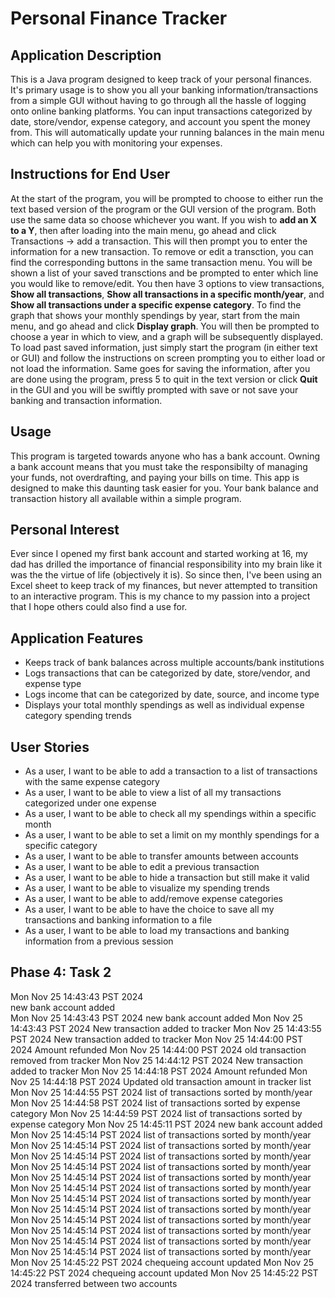 # Personal Finance Tracker

## Application Description
This is a Java program designed to keep track of your personal finances. It's primary usage is to show you all your banking information/transactions from a simple GUI without having to go through all the hassle of logging onto online banking platforms. You can input transactions categorized by date, store/vendor, expense category, and account you spent the money from. This will automatically update your running balances in the main menu which can help you with monitoring your expenses. 

## Instructions for End User
At the start of the program, you will be prompted to choose to either run the text based version of the program or the GUI version of the program. Both use the same data so choose whichever you want. If you wish to **add an X to a Y**, then after loading into the main menu, go ahead and click Transactions -> add a transaction. This will then prompt you to enter the information for a new transaction. To remove or edit a transction, you can find the corresponding buttons in the same transaction menu. You will be shown a list of your saved transctions and be prompted to enter which line you would like to remove/edit. You then have 3 options to view transactions, **Show all transactions**, **Show all transactions in a specific month/year**, and **Show all transactions under a specific expense category**. To find the graph that shows your monthly spendings by year, start from the main menu, and go ahead and click **Display graph**. You will then be prompted to choose a year in which to view, and a graph will be subsequently displayed. To load past saved information, just simply start the program (in either text or GUI) and follow the instructions on screen prompting you to either load or not load the information. Same goes for saving the information, after you are done using the program, press 5 to quit in the text version or click **Quit** in the GUI and you will be swiftly prompted with save or not save your banking and transaction information.

## Usage
This program is targeted towards anyone who has a bank account. Owning a bank account means that you must take the responsibilty of managing your funds, not overdrafting, and paying your bills on time. This app is designed to make this daunting task easier for you. Your bank balance and transaction history all available within a simple program.

## Personal Interest
Ever since I opened my first bank account and started working at 16, my dad has drilled the importance of financial responsibility into my brain like it was the the virtue of life (objectively it is). So since then, I've been using an Excel sheet to keep track of my finances, but never attempted to transition to an interactive program. This is my chance to my passion into a project that I hope others could also find a use for.

## Application Features
- Keeps track of bank balances across multiple accounts/bank institutions
- Logs transactions that can be categorized by date, store/vendor, and expense type
- Logs income that can be categorized by date, source, and income type
- Displays your total monthly spendings as well as individual expense category spending trends

## User Stories
- As a user, I want to be able to add a transaction to a list of transactions with the same expense category
- As a user, I want to be able to view a list of all my transactions categorized under one expense
- As a user, I want to be able to check all my spendings within a specific month
- As a user, I want to be able to set a limit on my monthly spendings for a specific category
- As a user, I want to be able to transfer amounts between accounts
- As a user, I want to be able to edit a previous transaction
- As a user, I want to be able to hide a transaction but still make it valid
- As a user, I want to be able to visualize my spending trends
- As a user, I want to be able to add/remove expense categories
- As a user, I want to be able to have the choice to save all my transactions and banking information to a file
- As a user, I want to be able to load my transactions and banking information from a previous session

## Phase 4: Task 2
Mon Nov 25 14:43:43 PST 2024  
new bank account added  
Mon Nov 25 14:43:43 PST 2024
new bank account added
Mon Nov 25 14:43:43 PST 2024
New transaction added to tracker
Mon Nov 25 14:43:55 PST 2024
New transaction added to tracker
Mon Nov 25 14:44:00 PST 2024
Amount refunded
Mon Nov 25 14:44:00 PST 2024
old transaction removed from tracker
Mon Nov 25 14:44:12 PST 2024
New transaction added to tracker
Mon Nov 25 14:44:18 PST 2024
Amount refunded
Mon Nov 25 14:44:18 PST 2024
Updated old transaction amount in tracker list
Mon Nov 25 14:44:55 PST 2024
list of transactions sorted by month/year
Mon Nov 25 14:44:58 PST 2024
list of transactions sorted by expense category
Mon Nov 25 14:44:59 PST 2024
list of transactions sorted by expense category
Mon Nov 25 14:45:11 PST 2024
new bank account added
Mon Nov 25 14:45:14 PST 2024
list of transactions sorted by month/year
Mon Nov 25 14:45:14 PST 2024
list of transactions sorted by month/year
Mon Nov 25 14:45:14 PST 2024
list of transactions sorted by month/year
Mon Nov 25 14:45:14 PST 2024
list of transactions sorted by month/year
Mon Nov 25 14:45:14 PST 2024
list of transactions sorted by month/year
Mon Nov 25 14:45:14 PST 2024
list of transactions sorted by month/year
Mon Nov 25 14:45:14 PST 2024
list of transactions sorted by month/year
Mon Nov 25 14:45:14 PST 2024
list of transactions sorted by month/year
Mon Nov 25 14:45:14 PST 2024
list of transactions sorted by month/year
Mon Nov 25 14:45:14 PST 2024
list of transactions sorted by month/year
Mon Nov 25 14:45:14 PST 2024
list of transactions sorted by month/year
Mon Nov 25 14:45:14 PST 2024
list of transactions sorted by month/year
Mon Nov 25 14:45:22 PST 2024
chequeing account updated
Mon Nov 25 14:45:22 PST 2024
chequeing account updated
Mon Nov 25 14:45:22 PST 2024
transferred between two accounts